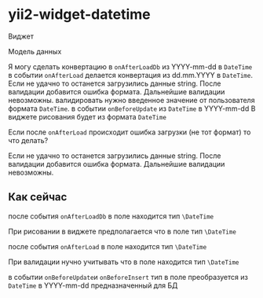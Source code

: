 # yii2-widget-datetime

Виджет 

Модель данных

Я могу сделать конвертацию в `onAfterLoadDb` из YYYY-mm-dd в `DateTime`
в событии `onAfterLoad` делается конвертация из dd.mm.YYYY в `DateTime`. Если не удачно то останется загрузились данные string. После валидации добавится ошибка формата. Дальнейшие валидации невозможны.
валидировать нужно введенное значение от пользователя формата `DateTime`.
в событии `onBeforeUpdate` из `DateTime` в YYYY-mm-dd
В виджете рисования будет из формата `DateTime`

Если после `onAfterLoad` происходит ошибка загрузки (не тот формат) то что делать?

Если не удачно то останется загрузились данные string. После валидации добавится ошибка формата. Дальнейшие валидации невозможны.

## Как сейчас 

после события `onAfterLoadDb` в поле находится тип `\DateTime`

При рисовании в виджете предполагается что в поле тип `\DateTime`

после события `onAfterLoad` в поле находится тип `\DateTime`

При валидации нучно учитывать что в поле находится тип `\DateTime`

в событии `onBeforeUpdate`и `onBeforeInsert` тип в поле преобразуется из `DateTime` в YYYY-mm-dd предназначенный для БД
